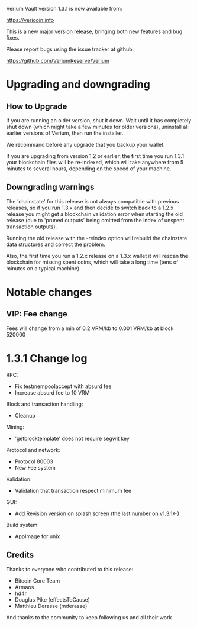 Verium Vault version 1.3.1 is now available from:

  https://vericoin.info

This is a new major version release, bringing both new features and
bug fixes.

Please report bugs using the issue tracker at github:

  https://github.com/VeriumReserve/Verium

Upgrading and downgrading
=========================

How to Upgrade
--------------

If you are running an older version, shut it down. Wait until it has completely
shut down (which might take a few minutes for older versions), uninstall all
earlier versions of Verium, then run the installer.

We recommand before any upgrade that you backup your wallet.

If you are upgrading from version 1.2 or earlier, the first time you run
1.3.1 your blockchain files will be re-indexed, which will take anywhere from
5 minutes to several hours, depending on the speed of your machine.

Downgrading warnings
--------------------

The 'chainstate' for this release is not always compatible with previous
releases, so if you run 1.3.x and then decide to switch back to a
1.2.x release you might get a blockchain validation error when starting the
old release (due to 'pruned outputs' being omitted from the index of
unspent transaction outputs).

Running the old release with the -reindex option will rebuild the chainstate
data structures and correct the problem.

Also, the first time you run a 1.2.x release on a 1.3.x wallet it will rescan
the blockchain for missing spent coins, which will take a long time (tens
of minutes on a typical machine).

Notable changes
===============

VIP: Fee change
-----------------------

Fees will change from a min of 0.2 VRM/kb to 0.001 VRM/kb at block 520000

1.3.1 Change log
=======================

RPC:

- Fix testmempoolaccept with absurd fee
- Increase absurd fee to 10 VRM

Block and transaction handling:

- Cleanup

Mining:

- 'getblocktemplate' does not require segwit key

Protocol and network:

- Protocol 80003
- New Fee system

Validation:

- Validation that transaction respect minimum fee

GUI:

- Add Revision version on splash screen (the last number on v1.3.1<-)

Build system:

- AppImage for unix

Credits
--------

Thanks to everyone who contributed to this release:
- Bitcoin Core Team
- Armaos
- hd4r
- Douglas Pike (effectsToCause)
- Matthieu Derasse (mderasse)

And thanks to the community to keep following us and all their work